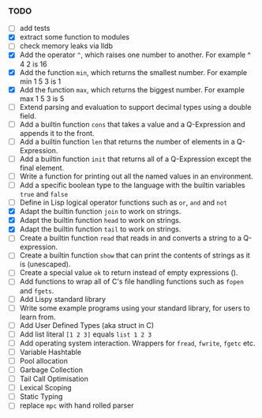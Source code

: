 ### TODO
- [ ] add tests
- [X] extract some function to modules
- [ ] check memory leaks via lldb
- [X] Add the operator `^`, which raises one number to another. For example ^ 4 2 is 16
- [X] Add the function `min`, which returns the smallest number. For example min 1 5 3 is 1
- [X] Add the function `max`, which returns the biggest number. For example max 1 5 3 is 5
- [ ] Extend parsing and evaluation to support decimal types using a double field.
- [ ] Add a builtin function `cons` that takes a value and a Q-Expression and appends it to the front.
- [ ] Add a builtin function `len` that returns the number of elements in a Q-Expression.
- [ ] Add a builtin function `init` that returns all of a Q-Expression except the final element.
- [ ] Write a function for printing out all the named values in an environment.
- [ ] Add a specific boolean type to the language with the builtin variables `true` and `false`
- [ ] Define in Lisp logical operator functions such as `or`, `and` and `not`
- [X] Adapt the builtin function `join` to work on strings.
- [X] Adapt the builtin function `head` to work on strings.
- [X] Adapt the builtin function `tail` to work on strings.
- [ ] Create a builtin function `read` that reads in and converts a string to a Q-expression.
- [ ] Create a builtin function `show` that can print the contents of strings as it is (unescaped).
- [ ] Create a special value `ok` to return instead of empty expressions ().
- [ ] Add functions to wrap all of C's file handling functions such as `fopen` and `fgets`.
- [ ] Add Lispy standard library
- [ ] Write some example programs using your standard library, for users to learn from.
- [ ] Add User Defined Types (aka struct in C)
- [ ] Add list literal `[1 2 3]` equals `list 1 2 3`
- [ ] Add operating system interaction. Wrappers for `fread`, `fwrite`, `fgetc` etc.
- [ ] Variable Hashtable
- [ ] Pool allocation
- [ ] Garbage Collection
- [ ] Tail Call Optimisation
- [ ] Lexical Scoping
- [ ] Static Typing
- [ ] replace `mpc` with hand rolled parser

